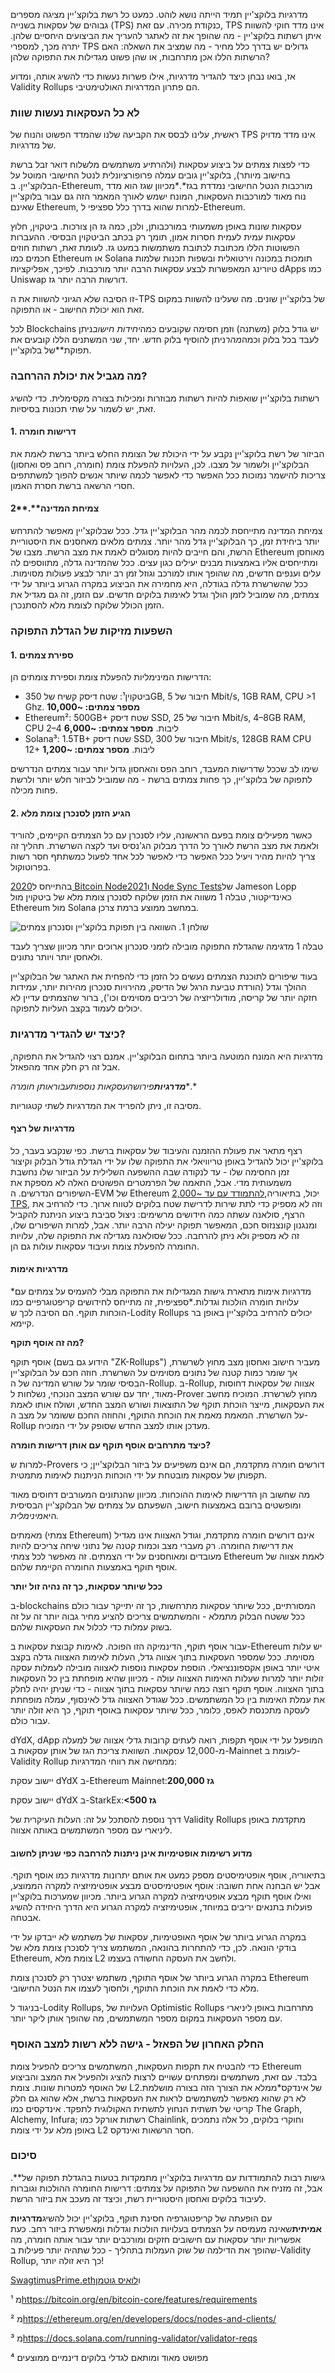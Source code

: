 מדרגיות בלוקצ'יין תמיד הייתה נושא לוהט. כמעט כל רשת בלוקצ'יין מציגה מספרים גבוהים של עסקאות בשנייה (TPS) כנקודת מכירה. עם זאת, TPS אינו מדד חוקי להשוות איתן רשתות בלוקצ'יין - מה שהופך את זה לאתגר להעריך את הביצועים היחסיים שלהן. יתרה מכך, למספרי TPS גדולים יש בדרך כלל מחיר - מה שמציב את השאלה: האם הרשתות הללו אכן מתרחבות, או שהן פשוט מגדילות את התפוקה שלהן?

אז, בואו נבחן כיצד להגדיר מדרגיות, אילו פשרות נעשות כדי להשיג אותה, ומדוע Validity Rollups הם פתרון המדרגיות האולטימטיבי.

### לא כל העסקאות נעשות שוות

ראשית, עלינו לבסס את הקביעה שלנו שהמדד הפשוט והנוח של TPS אינו מדד מדויק של מדרגיות.

כדי לפצות צמתים על ביצוע עסקאות (ולהרתיע משתמשים מלשלוח דואר זבל ברשת בחישוב מיותר), בלוקצ'יין גובים עמלה פרופורציונלית לנטל החישובי המוטל על הבלוקצ'יין. ב-Ethereum, מורכבות הנטל החישובי נמדדת בגז*.*מכיוון שגז הוא מדד נוח מאוד למורכבות העסקאות, המונח ישמש לאורך המאמר הזה גם עבור בלוקצ'יין שאינם Ethereum, למרות שהוא בדרך כלל ספציפי ל-Ethereum.

עסקאות שונות באופן משמעותי במורכבותן, ולכן, כמה גז הן צורכות. ביטקוין, חלוץ עסקאות עמית לעמית חסרות אמון, תומך רק בכתב הביטקוין הבסיסי. ההעברות הפשוטות הללו מכתובת לכתובת משתמשות במעט גז. לעומת זאת, רשתות חוזים חכמים כמו Ethereum או Solana תומכות במכונה וירטואלית ובשפות תכנות שלמות טיורינג המאפשרות לבצע עסקאות הרבה יותר מורכבות. לפיכך, אפליקציות dApps כמו Uniswap דורשות הרבה יותר גז.

זו הסיבה שלא הגיוני להשוות את ה-TPS של בלוקצ'יין שונים. מה שעלינו להשוות במקום זאת הוא יכולת החישוב - או התפוקה.

לכל Blockchains יש גודל בלוק (משתנה) וזמן חסימה שקובעים כמה*יחידות חישוב*ניתן לעבד בכל בלוק וכמה*מהר*ניתן להוסיף בלוק חדש. יחד, שני המשתנים הללו קובעים את תפוקת**של בלוקצ'יין.

### מה מגביל את יכולת ההרחבה?

רשתות בלוקצ'יין שואפות להיות רשתות מבוזרות ומכילות בצורה מקסימלית. כדי להשיג זאת, יש לשמור על שתי תכונות בסיסיות.

#### **1. דרישות חומרה**

הביזור של רשת בלוקצ'יין נקבע על ידי היכולת של הצומת החלש ביותר ברשת לאמת את הבלוקצ'יין ולשמור על מצבו. לכן, העלויות להפעלת צומת (חומרה, רוחב פס ואחסון) צריכות להישמר נמוכות ככל האפשר כדי לאפשר לכמה שיותר אנשים להפוך למשתתפים חסרי הרשאה ברשת חסרת האמון.

#### 2**.**צמיחת המדינה

צמיחת המדינה מתייחסת לכמה מהר הבלוקצ'יין גדל. ככל שבלוקצ'יין מאפשר להתרחש יותר ביחידת זמן, כך הבלוקצ'יין גדל מהר יותר. צמתים מלאים מאחסנים את היסטוריית הרשת, והם חייבים להיות מסוגלים לאמת את מצב הרשת. מצבו של Ethereum מאוחסן ומתייחסים אליו באמצעות מבנים יעילים כגון עצים. ככל שהמדינה גדלה, מתווספים לה עלים וענפים חדשים, מה שהופך אותו למורכב וגוזל זמן רב יותר לבצע פעולות מסוימות. ככל שהשרשרת גדלה בגודלה, היא מחמירה את הביצוע במקרה הגרוע ביותר על ידי צמתים, מה שמוביל לזמן הולך וגדל לאימות בלוקים חדשים. עם הזמן, זה גם מגדיל את הזמן הכולל שלוקח לצומת מלא להסתנכרן.

### השפעות מזיקות של הגדלת התפוקה

#### 1. ספירת צמתים

הדרישות המינימליות להפעלת צומת וספירת צומתים הן:

* ביטקוין¹: שטח דיסק קשיח של 350GB, חיבור של 5 Mbit/s, 1GB RAM, CPU >1 Ghz. **מספר צמתים: ~10,000**
* Ethereum²: 500GB+ שטח דיסק SSD, חיבור של 25 Mbit/s, 4–8GB RAM, CPU 2–4 ליבות. **מספר צמתים: ~6,000**
* Solana³: 1.5TB+ שטח דיסק SSD, חיבור של 300 Mbit/s, 128GB RAM CPU 12+ ליבות. **מספר צמתים: ~1,200**

שימו לב שככל שדרישות המעבד, רוחב הפס והאחסון גדול יותר עבור צמתים הנדרשים לתפוקה של בלוקצ'יין, כך פחות צמתים ברשת - מה שמוביל לביזור חלש יותר ולרשת פחות מכילה.

#### 2. הגיע הזמן לסנכרן צומת מלא

כאשר מפעילים צומת בפעם הראשונה, עליו לסנכרן עם כל הצמתים הקיימים, להוריד ולאמת את מצב הרשת לאורך כל הדרך מבלוק הג'נסיס ועד לקצה השרשרת. תהליך זה צריך להיות מהיר ויעיל ככל האפשר כדי לאפשר לכל אחד לפעול כמשתתף חסר רשות בפרוטוקול.

בהתייחס ל[2020 Bitcoin Node](https://blog.lopp.net/2020-bitcoin-node-performance-tests/)ו[2021 Node Sync Tests](https://blog.lopp.net/2021-altcoin-node-sync-tests/)של Jameson Lopp כאינדיקטור, טבלה 1 משווה את הזמן שלוקח לסנכרן צומת מלא של ביטקוין מול Ethereum מול Solana במחשב ממוצע ברמת צרכן.

![שולחן 1. השוואה בין תפוקת בלוקצ'יין וסנכרון צמתים](/assets/1_gmpi_1c9zipoc-znrh7b5q.png "שולחן 1. השוואה בין תפוקת בלוקצ'יין וסנכרון צמתים")

טבלה 1 מדגימה שהגדלת התפוקה מובילה לזמני סנכרון ארוכים יותר מכיוון שצריך לעבד ולאחסן יותר ויותר נתונים.

בעוד שיפורים לתוכנת הצמתים נעשים כל הזמן כדי להפחית את האתגר של הבלוקצ'יין ההולך וגדל (הורדת טביעת הרגל של הדיסק, מהירויות סנכרון מהירות יותר, עמידות חזקה יותר של קריסה, מודולריזציה של רכיבים מסוימים וכו'), ברור שהצמתים עדיין לא יכולים לעמוד בקצב העליות לתפוקה.

### כיצד יש להגדיר מדרגיות?

מדרגיות היא המונח המוטעה ביותר בתחום הבלוקצ'יין. אמנם רצוי להגדיל את התפוקה, אבל זה רק חלק אחד מהפאזל.

***מדרגיות**פירושה**עסקאות נוספות**עבור**אותן חומרה**.*

מסיבה זו, ניתן להפריד את המדרגיות לשתי קטגוריות.

#### מדרגיות של רצף

רצף מתאר את פעולת ההזמנה והעיבוד של עסקאות ברשת. כפי שנקבע בעבר, כל בלוקצ'יין יכול להגדיל באופן טריוויאלי את התפוקה שלו על ידי הגדלת גודל הבלוק וקיצור זמן החסימה שלו - עד לנקודה שבה ההשפעה השלילית על הביזור שלו נחשבת משמעותית מדי. אבל, התאמה של הפרמטרים הפשוטים האלה לא מספקת את השיפורים הנדרשים. ה-EVM של Ethereum יכול, בתיאוריה,[להתמודד עם עד ~2,000 TPS](https://twitter.com/dankrad/status/1459607325854121989), וזה לא מספיק כדי לתת שירות לדרישת שטח בלוקים לטווח ארוך. כדי להרחיב את הרצף, סולאנה עשתה כמה חידושים מרשימים: ניצול סביבת ביצוע הניתנת להקביל ומנגנון קונצנזוס חכם, המאפשר תפוקה יעילה הרבה יותר. אבל, למרות השיפורים שלו, זה לא מספיק ולא ניתן להרחבה. ככל שסולאנה מגדילה את התפוקה שלה, עלויות החומרה להפעלת צומת ועיבוד עסקאות עולות גם הן.

#### מדרגיות אימות

*מדרגיות אימות מתארת גישות המגדילות את התפוקה מבלי להעמיס על צמתים עם עלויות חומרה הולכות וגדלות.*ספציפית, זה מתייחס לחידושים קריפטוגרפיים כמו הוכחות תוקף. הם הסיבה לכך ש-Lodity Rollups יכולים להרחיב בלוקצ'יין באופן בר קיימא.

**מה זה אוסף תוקף?**

אוסף תוקף (הידוע גם בשם "ZK-Rollups") מעביר חישוב ואחסון מצב מחוץ לשרשרת, אך שומר כמות קטנה של נתונים מסוימים על השרשרת. חוזה חכם על הבלוקצ'יין הבסיסי שומר על שורש המדינה של ה-Rollup. ב-Rollup, אצווה של עסקאות דחוסות מאוד, יחד עם שורש המצב הנוכחי, נשלחות ל-Prover מחוץ לשרשרת. המוכיח מחשב את העסקאות, מייצר הוכחת תוקף של התוצאות ושורש המצב החדש, ושולח אותו לאמת על השרשרת. המאמת מאמת את הוכחת התוקף, והחוזה החכם ששומר על מצב ה-Rollup מעדכן אותו למצב החדש שסופק על ידי המוכיח.

**כיצד מתרחבים אוסף תוקף עם אותן דרישות חומרה?**

למרות ש-Provers דורשים חומרה מתקדמת, הם אינם משפיעים על ביזור הבלוקצ'יין; כי תקפותן של עסקאות מובטחת על ידי הוכחות הניתנות לאימות מתמטית.

מה שחשוב הן הדרישות לאימות ההוכחות. מכיוון שהנתונים המעורבים דחוסים מאוד ומופשטים ברובם באמצעות חישוב, השפעתם על צמתים של הבלוקצ'יין הבסיסית היא*מינימלית.*

מאמתים (צמתי Ethereum) אינם דורשים חומרה מתקדמת, וגודל האצוות אינו מגדיל את דרישות החומרה. רק מעברי מצב וכמות קטנה של נתוני שיחה צריכים להיות מעובדים ומאוחסנים על ידי הצמתים. זה מאפשר לכל צמתי Ethereum לאמת אצווה של אוסף תוקף באמצעות החומרה הקיימת שלהם.

**ככל שיותר עסקאות, כך זה נהיה זול יותר**

ב-blockchains המסורתיים, ככל שיותר עסקאות מתרחשות, כך זה יתייקר עבור כולם ככל ששטח הבלוק מתמלא - והמשתמשים צריכים להציע מחיר גבוה יותר זה על זה בשוק עמלות כדי לכלול את העסקאות שלהם.

עבור אוסף תוקף, הדינמיקה הזו הפוכה. לאימות קבוצת עסקאות ב-Ethereum יש עלות מסוימת. ככל שמספר העסקאות בתוך אצווה גדל, העלות לאימות האצווה גדלה בקצב איטי יותר באופן אקספוננציאלי. הוספת עסקאות נוספות לאצווה מובילה לעמלות עסקה זולות יותר למרות שעלות האימות האצווה עולה - מכיוון שהיא מופחתת בין כל העסקאות בתוך האצווה. אוסף תוקף רוצה כמה שיותר עסקאות בתוך אצווה - כדי שניתן יהיה לחלק את עמלת האימות בין כל המשתמשים. ככל שגודל האצווה גדל לאינסוף, עמלה מופחתת לעסקה מתכנסת לאפס, כלומר, ככל שיותר עסקאות באוסף תוקף, כך היא זולה יותר עבור כולם.

dYdX, dApp המופעל על ידי אוסף תקפות, רואה לעתים קרובות גדלי אצווה של למעלה מ-12,000 עסקאות. השוואת צריכת הגז של אותן עסקאות ב-Mainnet לעומת ב-Validity Rollup ממחישה את רווחי המדרגיות:

יישוב עסקת dYdX ב-Ethereum Mainnet:**200,000 גז**

יישוב עסקת dYdX ב-StarkEx:**<500 גז**

דרך נוספת להסתכל על זה: העלות העיקרית של Validity Rollups מתקדמת באופן ליניארי עם מספר המשתמשים באותה אצווה.

#### מדוע רשימות אופטימיות אינן ניתנות להרחבה כפי שניתן לחשוב

בתיאוריה, אוסף אופטימיסטים מספק כמעט את אותם יתרונות מדרגיות כמו אוסף תוקף. אבל יש הבחנה אחת חשובה: אוסף אופטימיסטים מבצע אופטימיזציה למקרה הממוצע, ואילו אוסף תוקף מבצע אופטימיזציה למקרה הגרוע ביותר. מכיוון שמערכות בלוקצ'יין פועלות בתנאים יריבים במיוחד, אופטימיזציה למקרה הגרוע היא הדרך היחידה להשיג אבטחה.

במקרה הגרוע ביותר של אוסף האופטימיות, עסקאות של משתמש לא ייבדקו על ידי בודקי הונאה. לכן, כדי להתחרות בהונאה, המשתמש צריך לסנכרן צומת מלא של Ethereum, צומת מלא L2 ולחשב את העסקה החשודה בעצמו.

במקרה הגרוע ביותר של אוסף התוקף, משתמש יצטרך רק לסנכרן צומת Ethereum מלא כדי לאמת את הוכחת התוקף, ולחסוך לעצמו את הנטל החישובי.

בניגוד ל-Lodity Rollups, העלויות של Optimistic Rollups מתרחבות באופן ליניארי עם מספר העסקאות במקום מספר המשתמשים, מה שהופך אותן ליקר יותר.

### החלק האחרון של הפאזל - גישה ללא רשות למצב האוסף

כדי להבטיח את תקפות העסקאות, המשתמשים צריכים להפעיל צומת Ethereum בלבד. עם זאת, משתמשים ומפתחים עשויים לרצות להציג ולהפעיל את המצב והביצוע של האוסף למטרות שונות. צומת L2</em>של אינדקס*ממלא את הצורך הזה בצורה מושלמת. לא רק שהוא מאפשר למשתמשים לראות את העסקאות ברשת, אלא שהוא גם חלק קריטי של תשתית הנחוץ לתשתית האקולוגית לתפקד. אינדקסים כמו The Graph, Alchemy, Infura; רשתות אורקל כמו Chainlink, וחוקרי בלוקים, כל אלה נתמכים באופן מלא על ידי צומת L2 חסר הרשאות ואינדקס.</p>

### סיכום

גישות רבות להתמודדות עם מדרגיות בלוקצ'יין מתמקדות בטעות בהגדלת תפוקה של**. אבל, זה מזניח את ההשפעה של התפוקה על צמתים: דרישות החומרה ההולכות וגוברות לעיבוד בלוקים ואחסון היסטוריית רשת, וכיצד זה מעכב את ביזור הרשת.

עם הופעתה של קריפטוגרפיה חסינת תוקף, בלוקצ'יין יכול להשיג**מדרגיות אמיתית**שאינה מעמיסה על הצמתים בעלויות הולכות וגדלות ומאפשרת ביזור רחב. כעת אפשריות יותר עסקאות עם חישובים חזקים ומורכבים יותר עבור אותה חומרה, מה שהופך את הדילמה של שוק העמלות בתהליך - ככל שתהיה יותר פעילות ב-Validity Rollup, כך היא זולה יותר!

[SwagtimusPrime.eth](https://twitter.com/SwagtimusP?t=pO0L1vGIhuC-ZgWOusQYtA&s=09)ו[לואיס גוטמן](https://twitter.com/GuthL)

¹ מ<https://bitcoin.org/en/bitcoin-core/features/requirements>

² מ<https://ethereum.org/en/developers/docs/nodes-and-clients/>

³ מ<https://docs.solana.com/running-validator/validator-reqs>

⁴ מפושט מאוד ומותאם לגדלי בלוקים דינמיים ממוצעים